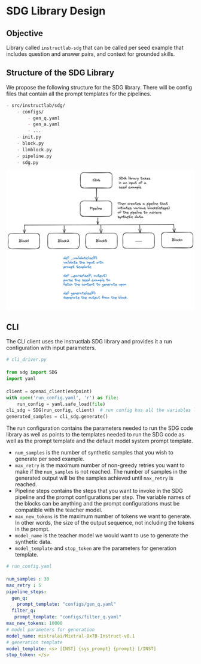 # SDG Library Design

## Objective

Library called `instructlab-sdg` that can be called per seed example that includes question and answer pairs, and context for grounded skills.

## Structure of the SDG Library

We propose the following structure for the SDG library. There will be config files that contain all the prompt templates for the pipelines.

```markdown
- src/instructlab/sdg/
    - configs/ 
        - gen_q.yaml 
        - gen_a.yaml
        - ...
    - init.py 
    - block.py 
    - llmblock.py 
    - pipeline.py 
    - sdg.py
```

![example API interface](../images/sdg-api-interface.png)

## CLI

The CLI client uses the instructlab SDG library and provides it a run configuration with input parameters.

```python
# cli_driver.py

from sdg import SDG
import yaml

client = openai_client(endpoint)
with open('run_config.yaml', 'r') as file:
    run_config = yaml.safe_load(file)
cli_sdg = SDG(run_config, client)  # run config has all the variables like num_samples, pipelinesteps etc
generated_samples = cli_sdg.generate()
```

The run configuration contains the parameters needed to run the SDG code library as well as points to the templates needed to run the SDG code as well as the prompt template and the default model system prompt template.

* `num_samples` is the number of synthetic samples that you wish to generate per seed example.
* `max_retry` is the maximum number of non-greedy retries you want to make if the `num_samples` is not reached. The number of samples in the generated output will be the samples achieved until `max_retry` is reached.
* Pipeline steps contains the steps that you want to invoke in the SDG pipeline and the prompt configurations per step. The variable names of the blocks can be anything and the prompt configurations must be compatible with the teacher model.
* `max_new_tokens` is the maximum number of tokens we want to generate. In other words, the size of the output sequence, not including the tokens in the prompt.
* `model_name` is the teacher model we would want to use to generate the synthetic data.
* `model_template` and `stop_token` are the parameters for generation template.

```yaml
# run_config.yaml

num_samples : 30
max_retry : 5
pipeline_steps:
  gen_q:
    prompt_template: "configs/gen_q.yaml"
  filter_q:
   prompt_template: "configs/filter_q.yaml" 
max_new_tokens: 10000 
# model parameters for generation
model_name: mistralai/Mixtral-8x7B-Instruct-v0.1
# generation template
model_template: <s> [INST] {sys_prompt} {prompt} [/INST]
stop_token: </s>

```
